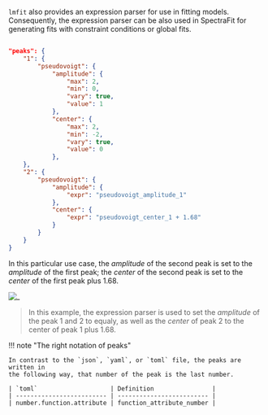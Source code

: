 `lmfit` also provides an expression parser for use in fitting models.
Consequently, the expression parser can be also used in SpectraFit for
generating fits with constraint conditions or global fits.

```json

"peaks": {
    "1": {
        "pseudovoigt": {
            "amplitude": {
                "max": 2,
                "min": 0,
                "vary": true,
                "value": 1
            },
            "center": {
                "max": 2,
                "min": -2,
                "vary": true,
                "value": 0
            },
    },
    "2": {
        "pseudovoigt": {
            "amplitude": {
                "expr": "pseudovoigt_amplitude_1"
            },
            "center": {
                "expr": "pseudovoigt_center_1 + 1.68"
            }
        }
    }
}

```

In this particular use case, the _amplitude_ of the second peak is set to the
_amplitude_ of the first peak; the _center_ of the second peak is set to the
_center_ of the first peak plus 1.68.

![_](../../examples/images/Figure_5.png)

> In this example, the expression parser is used to set the _amplitude_ of the
> peak 1 and 2 to equaly, as well as the _center_ of peak 2 to the center of
> peak 1 plus 1.68.

!!! note "The right notation of peaks"

    In contrast to the `json`, `yaml`, or `toml` file, the peaks are written in
    the following way, that number of the peak is the last number.

    | `toml`                    | Definition                |
    | ------------------------- | ------------------------- |
    | number.function.attribute | function_attribute_number |
